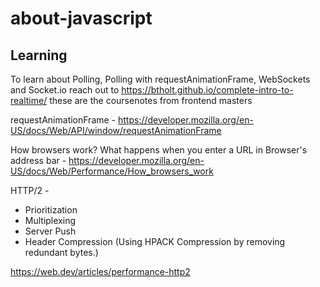 # about-javascript

## Learning

To learn about Polling, Polling with requestAnimationFrame, WebSockets and Socket.io reach out to https://btholt.github.io/complete-intro-to-realtime/ these are the coursenotes from frontend masters

requestAnimationFrame - https://developer.mozilla.org/en-US/docs/Web/API/window/requestAnimationFrame

How browsers work? What happens when you enter a URL in Browser's address bar - https://developer.mozilla.org/en-US/docs/Web/Performance/How_browsers_work

HTTP/2 -
 - Prioritization
 - Multiplexing
 - Server Push
 - Header Compression (Using HPACK Compression by removing redundant bytes.)

   
https://web.dev/articles/performance-http2
